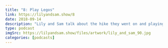 ```yaml
---
title: "8: Play Legos"
link: https://lilyandsam.show/8
date: 2018-09-14
description: "Lily and Sam talk about the hike they went on and playing with Legos."
type: podcast
imgSrc: https://lilyandsam.show/files/artwork/lily_and_sam_90.jpg
categories: [podcasts]
---
```

